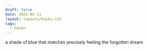 ```yaml
---
draft: false
date: 2025-05-11
layout: layouts/haiku.njk
tags:
  - haiku
---
```


a shade of blue that
matches precisely feeling
the forgotten dream
